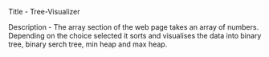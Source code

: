 Title - Tree-Visualizer

Description - The array section of the web page takes an array of numbers. Depending on the choice selected it sorts and visualises the data into binary tree, binary serch tree, min heap and max heap.

